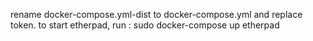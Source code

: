 rename docker-compose.yml-dist to docker-compose.yml and replace token.
to start etherpad, run : sudo docker-compose up etherpad



